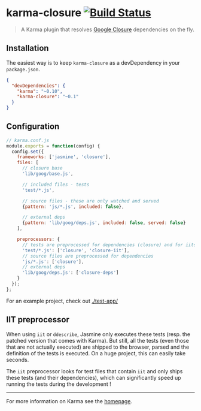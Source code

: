 # karma-closure [![Build Status](https://travis-ci.org/karma-runner/karma-closure.png?branch=master)](https://travis-ci.org/karma-runner/karma-closure)

> A Karma plugin that resolves [Google Closure](https://developers.google.com/closure/library/) dependencies on the fly.

## Installation

The easiest way is to keep `karma-closure` as a devDependency in your `package.json`.
```json
{
  "devDependencies": {
    "karma": "~0.10",
    "karma-closure": "~0.1"
  }
}
```

## Configuration
```js
// karma.conf.js
module.exports = function(config) {
  config.set({
    frameworks: ['jasmine', 'closure'],
    files: [
      // closure base
      'lib/goog/base.js',

      // included files - tests
      'test/*.js',

      // source files - these are only watched and served
      {pattern: 'js/*.js', included: false},

      // external deps
      {pattern: 'lib/goog/deps.js', included: false, served: false}
    ],

    preprocessors: {
      // tests are preprocessed for dependencies (closure) and for iits
      'test/*.js': ['closure', 'closure-iit'],
      // source files are preprocessed for dependencies
      'js/*.js': ['closure'],
      // external deps
      'lib/goog/deps.js': ['closure-deps']
    }
  });
};
```

For an example project, check out [./test-app/](/tree/master/test-app)


## IIT preprocessor
When using `iit` or `ddescribe`, Jasmine only executes these tests (resp. the patched version that comes with Karma). But still, all the tests (even those that are not actually executed) are shipped to the browser, parsed and the definition of the tests is executed. On a huge project, this can easily take seconds.

The `iit` preprocessor looks for test files that contain `iit` and only ships these tests (and their dependencies), which can significantly speed up running the tests during the development !


----

For more information on Karma see the [homepage].


[homepage]: http://karma-runner.github.com
